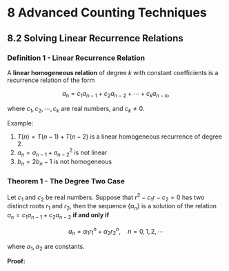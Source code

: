 # 8 Advanced Counting Techniques

## 8.2 Solving Linear Recurrence Relations

### Definition 1 - Linear Recurrence Relation

A **linear homogeneous relation** of degree $k$ with constant coefficients is a recurrence relation of the form

$$
a_{n} = c_{1} a_{n-1} + c_{2} a_{n-2} + \cdots + c_{k} a_{n-k},
$$

where $c_{1}, c_{2}, \cdots, c_{k}$ are real numbers, and $c_{k} \ne 0$.

Example:

1. $T(n) = T(n-1) + T(n-2)$ is a linear homogeneous recurrence of degree $2$.
2. $a_{n} = a_{n-1} + a_{n-2}^{2}$ is not linear
3. $b_{n} = 2b_{n} - 1$ is not homogeneous

### Theorem 1 - The Degree Two Case

Let $c_{1}$ and $c_{2}$ be real numbers. Suppose that $r^{2} - c_{1}r - c_{2} = 0$ has two distinct roots $r_{1}$ and $r_{2}$, then the sequence $\{a_{n}\}$ is a solution of the relation $a_{n} = c_{1}a_{n-1} + c_{2}a_{n-2}$ **if and only if**

$$
a_{n} = \alpha_{1} r_{1}^{n} + \alpha_{2} r_{2}^{n},
\quad n = 0, 1, 2, \cdots
$$

where $\alpha_{1}, \alpha_{2}$ are constants.

**Proof:**


